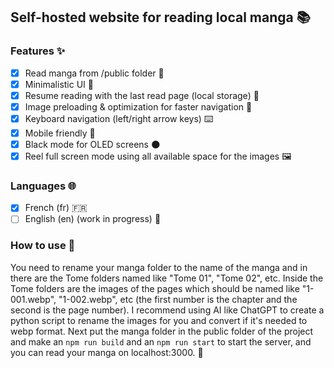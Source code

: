 ## Self-hosted website for reading local manga 📚

### Features ✨

- [x] Read manga from /public folder 📖
- [x] Minimalistic UI 🎨
- [x] Resume reading with the last read page (local storage) 📌
- [x] Image preloading & optimization for faster navigation 🚀
- [x] Keyboard navigation (left/right arrow keys) ⌨️
- [x] Mobile friendly 📱
- [x] Black mode for OLED screens 🌑
- [x] Reel full screen mode using all available space for the images 🖼️

### Languages 🌐

- [x] French (fr) 🇫🇷
- [ ] English (en) (work in progress) 🚧

### How to use 🚀

You need to rename your manga folder to the name of the manga and in there are the Tome folders named like "Tome 01", "Tome 02", etc. Inside the Tome folders are the images of the pages which should be named like "1-001.webp", "1-002.webp", etc (the first number is the chapter and the second is the page number).
I recommend using AI like ChatGPT to create a python script to rename the images for you and convert if it's needed to webp format.
Next put the manga folder in the public folder of the project and make an `npm run build` and an `npm run start` to start the server, and you can read your manga on localhost:3000. 🚀
